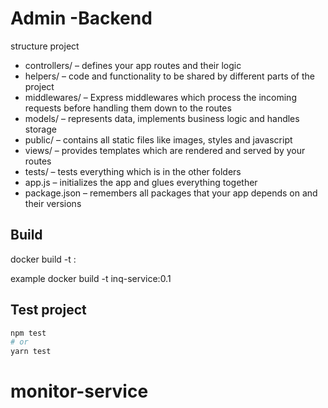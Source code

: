 # Admin -Backend
structure project

- controllers/ – defines your app routes and their logic
- helpers/ – code and functionality to be shared by different parts of the project
- middlewares/ – Express middlewares which process the incoming requests before handling them down to the routes
- models/ – represents data, implements business logic and handles storage
- public/ – contains all static files like images, styles and javascript
- views/ – provides templates which are rendered and served by your routes
- tests/ – tests everything which is in the other folders
- app.js – initializes the app and glues everything together
- package.json – remembers all packages that your app depends on and their versions

## Build
docker build -t <image name>:<tag>

example
docker build -t inq-service:0.1

## Test project

```bash
npm test
# or
yarn test
```
# monitor-service
